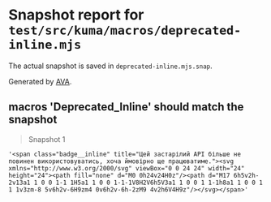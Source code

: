 # Snapshot report for `test/src/kuma/macros/deprecated-inline.mjs`

The actual snapshot is saved in `deprecated-inline.mjs.snap`.

Generated by [AVA](https://avajs.dev).

## macros 'Deprecated_Inline' should match the snapshot

> Snapshot 1

    '<span class="badge__inline" title="Цей застарілий API більше не повинен використовуватись, хоча ймовірно ще працюватиме."><svg xmlns="http://www.w3.org/2000/svg" viewBox="0 0 24 24" width="24" height="24"><path fill="none" d="M0 0h24v24H0z"/><path d="M17 6h5v2h-2v13a1 1 0 0 1-1 1H5a1 1 0 0 1-1-1V8H2V6h5V3a1 1 0 0 1 1-1h8a1 1 0 0 1 1 1v3zm-8 5v6h2v-6H9zm4 0v6h2v-6h-2zM9 4v2h6V4H9z"/></svg></span>'
